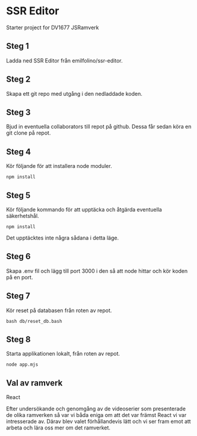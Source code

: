 # SSR Editor

Starter project for DV1677 JSRamverk

## Steg 1

Ladda ned SSR Editor från emilfolino/ssr-editor.

## Steg 2

Skapa ett git repo med utgång i den nedladdade koden.

## Steg 3

Bjud in eventuella collaborators till repot på github. Dessa får sedan köra en git clone på repot.

## Steg 4

Kör följande för att installera node moduler.
```
npm install
```

## Steg 5

Kör följande kommando för att upptäcka och åtgärda eventuella säkerhetshål.
```
npm install
```

Det upptäcktes inte några sådana i detta läge.

## Steg 6

Skapa .env fil och lägg till port 3000 i den så att node hittar och kör koden på en port.

## Steg 7

Kör reset på databasen från roten av repot.
```
bash db/reset_db.bash
```

## Steg 8
Starta applikationen lokalt, från roten av repot.
```
node app.mjs
```

## Val av ramverk

React

Efter undersökande och genomgång av de videoserier som presenterade de olika ramverken så var vi båda eniga om att det var främst React vi var intresserade av. 
Därav blev valet förhållandevis lätt och vi ser fram emot att arbeta och lära oss mer om det ramverket.